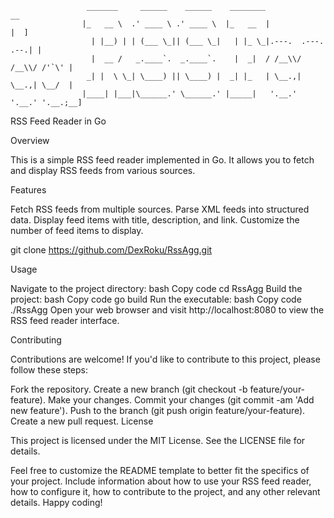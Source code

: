 
					         
					 _______     ______    ______    ________                     __   
					|_   __ \  .' ____ \ .' ____ \  |_   __  |                   |  ]  
					  | |__) | | (___ \_|| (___ \_|   | |_ \_|.---.  .---.   .--.| |   
					  |  __ /   _.____`.  _.____`.    |  _|  / /__\\/ /__\\/ /'`\' |   
					 _| |  \ \_| \____) || \____) |  _| |_   | \__.,| \__.,| \__/  |   
					|____| |___|\______.' \______.' |_____|   '.__.' '.__.' '.__.;__]  
					                                                                                                                                                
                                                                                           
RSS Feed Reader in Go

Overview

This is a simple RSS feed reader implemented in Go. It allows you to fetch and display RSS feeds from various sources.

Features

Fetch RSS feeds from multiple sources.
Parse XML feeds into structured data.
Display feed items with title, description, and link.
Customize the number of feed items to display.


git clone https://github.com/DexRoku/RssAgg.git

Usage

Navigate to the project directory:
bash
Copy code
cd RssAgg
Build the project:
bash
Copy code
go build
Run the executable:
bash
Copy code
./RssAgg
Open your web browser and visit http://localhost:8080 to view the RSS feed reader interface.



Contributing

Contributions are welcome! If you'd like to contribute to this project, please follow these steps:

Fork the repository.
Create a new branch (git checkout -b feature/your-feature).
Make your changes.
Commit your changes (git commit -am 'Add new feature').
Push to the branch (git push origin feature/your-feature).
Create a new pull request.
License

This project is licensed under the MIT License. See the LICENSE file for details.


Feel free to customize the README template to better fit the specifics of your project. Include information about how to use your RSS feed reader, how to configure it, how to contribute to the project, and any other relevant details. Happy coding!
